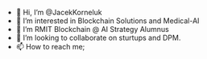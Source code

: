 - 👋 Hi, I’m @JacekKorneluk
- 👀 I’m interested in Blockchain Solutions and Medical-AI
- 🌱 I’m RMIT Blockchain @ AI Strategy Alumnus
- 💞️ I’m looking to collaborate on sturtups and DPM.
- 📫 How to reach me;

<!---
JacekKorneluk/JacekKorneluk is a ✨ special ✨ repository because its `README.md` (this file) appears on your GitHub profile.
You can click the Preview link to take a look at your changes.
--->
